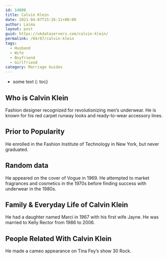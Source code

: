 ```yaml
---
id: 14808
title: Calvin Klein
date: 2021-04-07T15:26:11+00:00
author: Laima
layout: post
guid: https://ukdataservers.com/calvin-klein/
permalink: /04/07/calvin-klein
tags:
  - Husband
  - Wife
  - Boyfriend
  - Girlfriend
category: Marriage Guides
---
```


* some text
{: toc}


## Who is Calvin Klein
                  
                  
                  
Fashion designer recognized for revolutionizing men&#8217;s underwear. He is known for his red carpet runway looks and ready-to-wear accessory lines.
                  
              
            
              
            
                
                
                
## Prior to Popularity
                  
                  
                  
He enrolled in the Fashion Institute of Technology in New York, but never graduated.
                  
              
            
              
            
                
                
                
## Random data
                  
                  
                  
He appeared on the cover of Vogue in 1969. He attempted to market fragrances and cosmetics in the 1970s before finding success with underwear in the 1980s.
                  
              
            
              
            
                
                
                
## Family & Everyday Life of Calvin Klein
                  
                  
                  
He had a daughter named Marci in 1967 with his first wife Jayne. He was married to Kelly Rector from 1986 to 2006.
                  
              
            
              
            
                
                
                
## People Related With Calvin Klein
                  
                  
                  
He made a cameo appearance on Tina Fey&#8217;s show 30 Rock.
                  
              
            
              
            
                
              
            
              
              
            
            
              
            
          
          
          